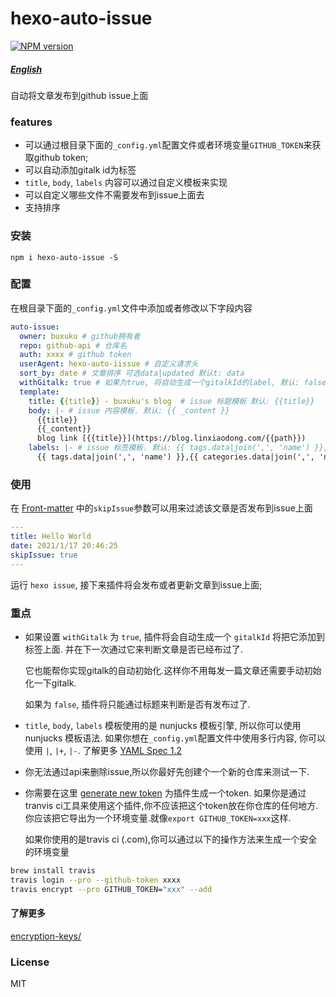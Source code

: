 # hexo-auto-issue
[![NPM version](https://badge.fury.io/js/hexo-auto-issue.svg)](https://www.npmjs.com/package/hexo-auto-issue)

##### [English](./README.md)

自动将文章发布到github issue上面

### features

* 可以通过根目录下面的`_config.yml`配置文件或者环境变量`GITHUB_TOKEN`来获取github token;
* 可以自动添加gitalk id为标签
* `title`, `body`, `labels` 内容可以通过自定义模板来实现
* 可以自定义哪些文件不需要发布到issue上面去
* 支持排序

### 安装

```shell
npm i hexo-auto-issue -S
```

### 配置

在根目录下面的`_config.yml`文件中添加或者修改以下字段内容

```yaml
auto-issue:
  owner: buxuku # github拥有者 
  repo: github-api # 仓库名
  auth: xxxx # github token
  userAgent: hexo-auto-iissue # 自定义请求头
  sort_by: date # 文章排序 可选data|updated 默认t: data
  withGitalk: true # 如果为true, 将自动生成一个gitalkId的label, 默认: false
  template:
    title: {{title}} - buxuku's blog  # issue 标题模板 默认: {{title}}
    body: |- # issue 内容模板. 默认: {{ _content }}
      {{title}}
      {{_content}}
      blog link [{{title}}](https://blog.linxiaodong.com/{{path}})
    labels: |- # issue 标签模板. 默认: {{ tags.data|join(',', 'name') }},{{ categories.data|join(',', 'name') }}
      {{ tags.data|join(',', 'name') }},{{ categories.data|join(',', 'name') }}
```

### 使用

在 [Front-matter](https://hexo.io/docs/front-matter) 中的`skipIssue`参数可以用来过滤该文章是否发布到issue上面

```yaml
---
title: Hello World
date: 2021/1/17 20:46:25
skipIssue: true
---
```

运行 `hexo issue`, 接下来插件将会发布或者更新文章到issue上面;

### 重点

* 如果设置 `withGitalk` 为 `true`, 插件将会自动生成一个 `gitalkId` 将把它添加到标签上面. 并在下一次通过它来判断文章是否已经布过了. 
 
  它也能帮你实现gitalk的自动初始化.这样你不用每发一篇文章还需要手动初始化一下gitalk.
  
  如果为 `false`, 插件将只能通过标题来判断是否有发布过了.

* `title`, `body`, `labels` 模板使用的是 nunjucks 模板引擎, 所以你可以使用 nunjucks 模板语法.
  如果你想在`_config.yml`配置文件中使用多行内容, 你可以使用 `|`, `|+`, `|-`. 了解更多 [YAML Spec 1.2](http://www.yaml.org/spec/1.2/spec.html#id2760844)
  
* 你无法通过api来删除issue,所以你最好先创建个一个新的仓库来测试一下.

* 你需要在这里 [generate new token](https://github.com/settings/tokens) 为插件生成一个token. 如果你是通过tranvis ci工具来使用这个插件,你不应该把这个token放在你仓库的任何地方.
你应该把它导出为一个环境变量.就像`export GITHUB_TOKEN=xxx`这样.
  
  如果你使用的是travis ci (.com),你可以通过以下的操作方法来生成一个安全的环境变量
```bash
brew install travis
travis login --pro --github-token xxxx 
travis encrypt --pro GITHUB_TOKEN="xxx" --add
```  

#### 了解更多

[encryption-keys/](https://docs.travis-ci.com/user/encryption-keys/)

### License

MIT